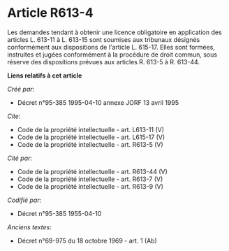 # Article R613-4

Les demandes tendant à obtenir une licence obligatoire en application des articles L. 613-11 à L. 613-15 sont soumises aux
tribunaux désignés conformément aux dispositions de l'article L. 615-17. Elles sont formées, instruites et jugées
conformément à la procédure de droit commun, sous réserve des dispositions prévues aux articles R. 613-5 à R. 613-44.

**Liens relatifs à cet article**

_Créé par_:

  - Décret n°95-385 1995-04-10 annexe JORF 13 avril 1995

_Cite_:

  - Code de la propriété intellectuelle - art. L613-11 (V)
  - Code de la propriété intellectuelle - art. L615-17 (V)
  - Code de la propriété intellectuelle - art. R613-5 (V)

_Cité par_:

  - Code de la propriété intellectuelle - art. R613-44 (V)
  - Code de la propriété intellectuelle - art. R613-7 (V)
  - Code de la propriété intellectuelle - art. R613-9 (V)

_Codifié par_:

  - Décret n°95-385 1955-04-10

_Anciens textes_:

  - Décret n°69-975 du 18 octobre 1969 - art. 1 (Ab)
